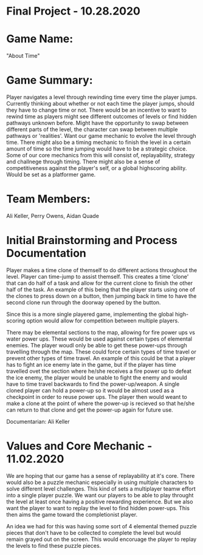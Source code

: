 # Final Project - 10.28.2020
# Game Name: 

"About Time"

# Game Summary: 

Player navigates a level through rewinding time every time the player jumps. Currently thinking about whether or not each time the player jumps, should they have to change time or not. There would be an incentive to want to rewind time as players might see different outcomes of levels or find hidden pathways unknown before. Might have the opportunity to swap between different parts of the level, the character can swap between multiple pathways or 'realities'. Want our game mechanic to evolve the level through time. There might also be a timing mechanic to finish the level in a certain amount of time so the time jumping would have to be a strategic choice. Some of our core mechanics from this will consist of, replayability, strategy and challnege through timing. There might also be a sense of competitiveness against the player's self, or a global highscoring ability. Would be set as a platformer game. 

# Team Members:

Ali Keller, Perry Owens, Aidan Quade

# Initial Brainstorming and Process Documentation

Player makes a time clone of themself to do different actions throughout the level. Player can time-jump to assist themself. This creates a time 'clone' that can do half of a task and allow for the current clone to finish the other half of the task. An example of this being that the player starts using one of the clones to press down on a button, then jumping back in time to have the second clone run through the doorway opened by the button. 

Since this is a more single playered game, implementing the global high-scoring option would allow for competition between multiple players. 

There may be elemental sections to the map, allowing for fire power ups vs water power ups. These would be used against certain types of elemental enemies. The player woudl only be able to get these power-ups through travelling through the map. These could force certain types of time travel or prevent other types of time travel. An example of this could be that a player has to fight an ice enemy late in the game, but if the player has time travelled ovet the section where he/she receives a fire power up to defeat the ice enemy, the player would be unable to fight the enemy and would have to time travel backwards to find the power-up/weapon. A single cloned player can hold a power-up so it would be almost used as a checkpoint in order to reuse power ups. The player then would weant to make a clone at the point of where the power-up is recieved so that he/she can return to that clone and get the power-up again for future use. 

Documentarian: Ali Keller

# Values and Core Mechanic - 11.02.2020

We are hoping that our game has a sense of replayability at it's core. There would also be a puzzle mechanic especially in using multiple characters to solve different level challenges. This kind of sets a multiplayer teamw effort into a single player puzzle. We want our players to be able to play throught the level at least once having a positive rewarding experience. But we also want the player to want to replay the level to find hidden power-ups. This then aims the game toward the completionist player. 

An idea we had for this was having some sort of 4 elemental themed puzzle pieces that don't have to be collected to complete the level but would remain grayed out on the screen. This would encoruage the player to replay the levels to find these puzzle pieces. 
